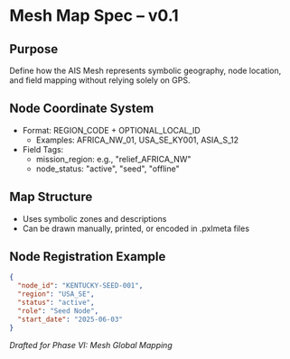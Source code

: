 # Mesh Map Spec – v0.1

## Purpose
Define how the AIS Mesh represents symbolic geography, node location, and field mapping without relying solely on GPS.

## Node Coordinate System
- Format: REGION_CODE + OPTIONAL_LOCAL_ID
  - Examples: AFRICA_NW_01, USA_SE_KY001, ASIA_S_12
- Field Tags:
  - mission_region: e.g., "relief_AFRICA_NW"
  - node_status: "active", "seed", "offline"

## Map Structure
- Uses symbolic zones and descriptions
- Can be drawn manually, printed, or encoded in .pxlmeta files

## Node Registration Example
```json
{
  "node_id": "KENTUCKY-SEED-001",
  "region": "USA_SE",
  "status": "active",
  "role": "Seed Node",
  "start_date": "2025-06-03"
}
```

*Drafted for Phase VI: Mesh Global Mapping*
